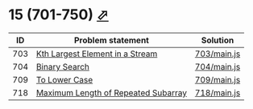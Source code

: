# 15 (701-750) [⬀](https://leetcode.com/problemset/all/#page-15)


| ID  | Problem statement                                                                                         | Solution                   |
|-----|-----------------------------------------------------------------------------------------------------------|----------------------------|
| 703 | [Kth Largest Element in a Stream]()                                                                       | [703/main.js](703/main.js) |
| 704 | [Binary Search](https://leetcode.com/problems/binary-search/)                                             | [704/main.js](704/main.js) |
| 709 | [To Lower Case](https://leetcode.com/problems/to-lower-case/)                                             | [709/main.js](709/main.js) |
| 718 | [Maximum Length of Repeated Subarray](https://leetcode.com/problems/maximum-length-of-repeated-subarray/) | [718/main.js](718/main.js) |

